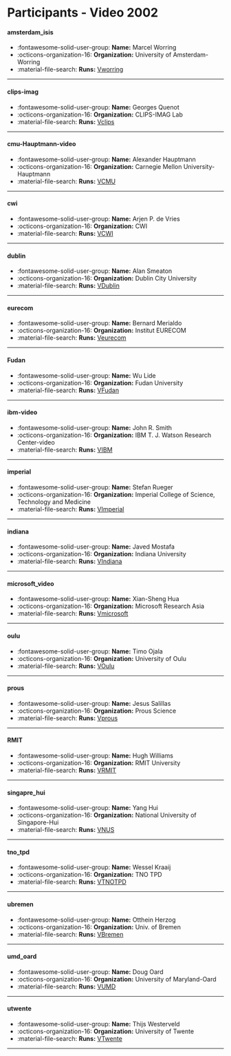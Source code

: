 # Participants - Video 2002 

#### amsterdam_isis
 - :fontawesome-solid-user-group: **Name:** Marcel Worring
 - :octicons-organization-16: **Organization:** University of Amsterdam-Worring
 - :material-file-search: **Runs:** [Vworring](./runs.md#vworring)

---
#### clips-imag
 - :fontawesome-solid-user-group: **Name:** Georges Quenot
 - :octicons-organization-16: **Organization:** CLIPS-IMAG Lab
 - :material-file-search: **Runs:** [Vclips](./runs.md#vclips)

---
#### cmu-Hauptmann-video
 - :fontawesome-solid-user-group: **Name:** Alexander Hauptmann
 - :octicons-organization-16: **Organization:** Carnegie Mellon University-Hauptmann
 - :material-file-search: **Runs:** [VCMU](./runs.md#vcmu)

---
#### cwi
 - :fontawesome-solid-user-group: **Name:** Arjen P. de Vries
 - :octicons-organization-16: **Organization:** CWI
 - :material-file-search: **Runs:** [VCWI](./runs.md#vcwi)

---
#### dublin
 - :fontawesome-solid-user-group: **Name:** Alan Smeaton
 - :octicons-organization-16: **Organization:** Dublin City University
 - :material-file-search: **Runs:** [VDublin](./runs.md#vdublin)

---
#### eurecom
 - :fontawesome-solid-user-group: **Name:** Bernard Merialdo
 - :octicons-organization-16: **Organization:** Institut EURECOM
 - :material-file-search: **Runs:** [Veurecom](./runs.md#veurecom)

---
#### Fudan
 - :fontawesome-solid-user-group: **Name:** Wu Lide
 - :octicons-organization-16: **Organization:** Fudan University
 - :material-file-search: **Runs:** [VFudan](./runs.md#vfudan)

---
#### ibm-video
 - :fontawesome-solid-user-group: **Name:** John R. Smith
 - :octicons-organization-16: **Organization:** IBM T. J. Watson Research Center-video
 - :material-file-search: **Runs:** [VIBM](./runs.md#vibm)

---
#### imperial
 - :fontawesome-solid-user-group: **Name:** Stefan Rueger
 - :octicons-organization-16: **Organization:** Imperial College of Science, Technology and Medicine
 - :material-file-search: **Runs:** [VImperial](./runs.md#vimperial)

---
#### indiana
 - :fontawesome-solid-user-group: **Name:** Javed Mostafa
 - :octicons-organization-16: **Organization:** Indiana University
 - :material-file-search: **Runs:** [VIndiana](./runs.md#vindiana)

---
#### microsoft_video
 - :fontawesome-solid-user-group: **Name:** Xian-Sheng Hua
 - :octicons-organization-16: **Organization:** Microsoft Research Asia
 - :material-file-search: **Runs:** [Vmicrosoft](./runs.md#vmicrosoft)

---
#### oulu
 - :fontawesome-solid-user-group: **Name:** Timo Ojala
 - :octicons-organization-16: **Organization:** University of Oulu
 - :material-file-search: **Runs:** [VOulu](./runs.md#voulu)

---
#### prous
 - :fontawesome-solid-user-group: **Name:** Jesus Salillas
 - :octicons-organization-16: **Organization:** Prous Science
 - :material-file-search: **Runs:** [Vprous](./runs.md#vprous)

---
#### RMIT
 - :fontawesome-solid-user-group: **Name:** Hugh Williams
 - :octicons-organization-16: **Organization:** RMIT University
 - :material-file-search: **Runs:** [VRMIT](./runs.md#vrmit)

---
#### singapre_hui
 - :fontawesome-solid-user-group: **Name:** Yang Hui
 - :octicons-organization-16: **Organization:** National University of Singapore-Hui
 - :material-file-search: **Runs:** [VNUS](./runs.md#vnus)

---
#### tno_tpd
 - :fontawesome-solid-user-group: **Name:** Wessel Kraaij
 - :octicons-organization-16: **Organization:** TNO TPD
 - :material-file-search: **Runs:** [VTNOTPD](./runs.md#vtnotpd)

---
#### ubremen
 - :fontawesome-solid-user-group: **Name:** Otthein Herzog
 - :octicons-organization-16: **Organization:** Univ. of Bremen
 - :material-file-search: **Runs:** [VBremen](./runs.md#vbremen)

---
#### umd_oard
 - :fontawesome-solid-user-group: **Name:** Doug Oard
 - :octicons-organization-16: **Organization:** University of Maryland-Oard
 - :material-file-search: **Runs:** [VUMD](./runs.md#vumd)

---
#### utwente
 - :fontawesome-solid-user-group: **Name:** Thijs Westerveld
 - :octicons-organization-16: **Organization:** University of Twente
 - :material-file-search: **Runs:** [VTwente](./runs.md#vtwente)

---
